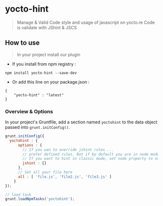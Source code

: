 # yocto-hint

> Manage & Valid Code style and usage of javascript on yocto.re 
> Code is validate with JShint & JSCS

## How to use

> In your project install our plugin

- If you install from npm registry : 

```shell
npm install yocto-hint --save-dev
```

 - Or add this line on your package.json : 

```shell
{
    "yocto-hint" : "latest"
}
```
### Overview & Options
In your project's Gruntfile, add a section named `yoctohint` to the data object passed into `grunt.initConfig()`.

```js
grunt.initConfig({
  yoctohint : {
      options : {
        // If you wan to override jshint rules ...
        // prefer defined rules. But if by default you are in node mode.
        // If you want to hint in classic mode, set node property to null
        jshint : {}
      },
      // Set all your file here
      all : [ 'file.js', 'file2.js', 'file3.js' ]
    }
});

// load task
grunt.loadNpmTasks('yoctohint');
```
